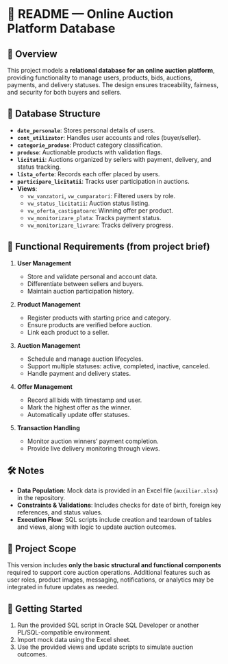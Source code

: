 # 📄 README — Online Auction Platform Database

## 📌 Overview
This project models a **relational database for an online auction platform**, providing functionality to manage users, products, bids, auctions, payments, and delivery statuses. The design ensures traceability, fairness, and security for both buyers and sellers.

## 🧱 Database Structure

- **`date_personale`**: Stores personal details of users.
- **`cont_utilizator`**: Handles user accounts and roles (buyer/seller).
- **`categorie_produse`**: Product category classification.
- **`produse`**: Auctionable products with validation flags.
- **`licitatii`**: Auctions organized by sellers with payment, delivery, and status tracking.
- **`lista_oferte`**: Records each offer placed by users.
- **`participare_licitatii`**: Tracks user participation in auctions.
- **Views**:
  - `vw_vanzatori`, `vw_cumparatori`: Filtered users by role.
  - `vw_status_licitatii`: Auction status listing.
  - `vw_oferta_castigatoare`: Winning offer per product.
  - `vw_monitorizare_plata`: Tracks payment status.
  - `vw_monitorizare_livrare`: Tracks delivery progress.

## 🔄 Functional Requirements (from project brief)

1. **User Management**
   - Store and validate personal and account data.
   - Differentiate between sellers and buyers.
   - Maintain auction participation history.

2. **Product Management**
   - Register products with starting price and category.
   - Ensure products are verified before auction.
   - Link each product to a seller.

3. **Auction Management**
   - Schedule and manage auction lifecycles.
   - Support multiple statuses: active, completed, inactive, canceled.
   - Handle payment and delivery states.

4. **Offer Management**
   - Record all bids with timestamp and user.
   - Mark the highest offer as the winner.
   - Automatically update offer statuses.

5. **Transaction Handling**
   - Monitor auction winners’ payment completion.
   - Provide live delivery monitoring through views.

## 🛠 Notes

- **Data Population**: Mock data is provided in an Excel file (`auxiliar.xlsx`) in the repository.
- **Constraints & Validations**: Includes checks for date of birth, foreign key references, and status values.
- **Execution Flow**: SQL scripts include creation and teardown of tables and views, along with logic to update auction outcomes.

## 🔧 Project Scope

This version includes **only the basic structural and functional components** required to support core auction operations. Additional features such as user roles, product images, messaging, notifications, or analytics may be integrated in future updates as needed.

## 🚀 Getting Started

1. Run the provided SQL script in Oracle SQL Developer or another PL/SQL-compatible environment.
2. Import mock data using the Excel sheet.
3. Use the provided views and update scripts to simulate auction outcomes.
